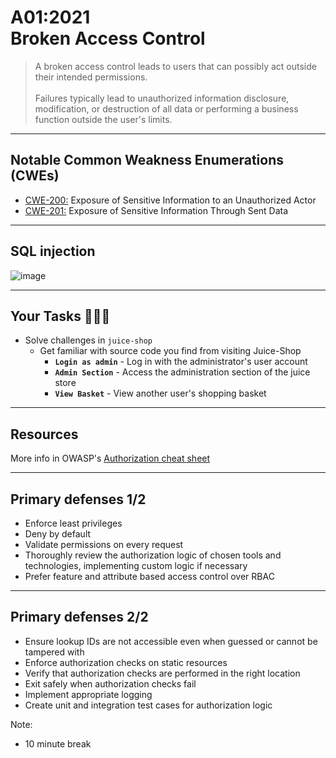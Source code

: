 # A01:2021<br>Broken Access Control

>A broken access control leads to users that can possibly act outside their
intended permissions.<br><br>Failures typically lead to unauthorized information
disclosure, modification, or destruction of all data or performing a business
function outside the user's limits.

---

## Notable Common Weakness Enumerations (CWEs)

- [CWE-200:](https://cwe.mitre.org/data/definitions/200.html) Exposure of
Sensitive Information to an Unauthorized Actor
- [CWE-201:](https://cwe.mitre.org/data/definitions/201.html) Exposure of
Sensitive Information Through Sent Data

---

## SQL injection

![image](./content/images/sql-injection-explanation.png)

---

## Your Tasks 🧑🏻‍💻

- Solve challenges in `juice-shop`
  - Get familiar with source code you find from visiting Juice-Shop
    - **`Login as admin`** - Log in with the administrator's user account <!-- .element: style="font-size:0.8em"-->
    - **`Admin Section`** - Access the administration section of the juice store <!-- .element: style="font-size:0.8em"-->
    - **`View Basket`** - View another user's shopping basket <!-- .element: style="font-size:0.8em"-->
  
---

## Resources

More info in OWASP's [Authorization cheat sheet](https://cheatsheetseries.owasp.org/cheatsheets/Authorization_Cheat_Sheet.html)

---

## Primary defenses 1/2

- Enforce least privileges
- Deny by default
- Validate permissions on every request
- Thoroughly review the authorization logic of chosen tools and technologies,
implementing custom logic if necessary
- Prefer feature and attribute based access control over RBAC

---

## Primary defenses 2/2

- Ensure lookup IDs are not accessible even when guessed or cannot
be tampered with
- Enforce authorization checks on static resources
- Verify that authorization checks are performed in the right location
- Exit safely when authorization checks fail
- Implement appropriate logging
- Create unit and integration test cases for authorization logic

Note:

- 10 minute break
